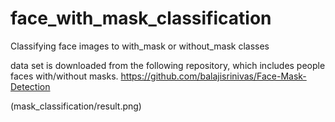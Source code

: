# face_with_mask_classification
Classifying face images to with_mask or without_mask classes

data set is downloaded from the following repository, which includes people faces with/without masks.
https://github.com/balajisrinivas/Face-Mask-Detection

(mask_classification/result.png)
